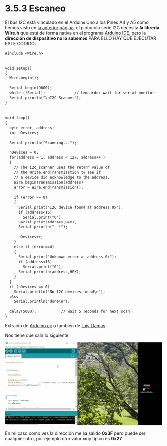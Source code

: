# 3.5.3 Escaneo

El bus I2C está vinculado en el Arduino Uno a los Pines A4 y A5 como hemos visto en [la anterior página](312-i2c.md), el protocolo serie I2C necesita **la librería Wire.h** que está de forma nativa en el programa [Arduino IDE](https://www.arduino.cc/en/Main/Software), pero la **dirección de dispositivo no lo sabemos** PARA ELLO HAY QUE EJECUTAR ESTE CÓDIGO:

```text
#include <Wire.h>


void setup()
{
  Wire.begin();

  Serial.begin(9600);
  while (!Serial);             // Leonardo: wait for serial monitor
  Serial.println("\nI2C Scanner");
}


void loop()
{
  byte error, address;
  int nDevices;

  Serial.println("Scanning...");

  nDevices = 0;
  for(address = 1; address < 127; address++ )
  {
    // The i2c_scanner uses the return value of
    // the Write.endTransmisstion to see if
    // a device did acknowledge to the address.
    Wire.beginTransmission(address);
    error = Wire.endTransmission();

    if (error == 0)
    {
      Serial.print("I2C device found at address 0x");
      if (address<16)
        Serial.print("0");
      Serial.print(address,HEX);
      Serial.println("  !");

      nDevices++;
    }
    else if (error==4)
    {
      Serial.print("Unknown error at address 0x");
      if (address<16)
        Serial.print("0");
      Serial.println(address,HEX);
    }    
  }
  if (nDevices == 0)
    Serial.println("No I2C devices found\n");
  else
    Serial.println("done\n");

  delay(5000);           // wait 5 seconds for next scan
}
```

Extraido de [Arduino.cc](https://playground.arduino.cc/Main/I2cScanner) o también de [Luis Llamas](https://www.luisllamas.es/arduino-i2c/)

Nos tiene que salir lo siguiente:

![](../../.gitbook/assets/escaneri2c.gif)

En mi caso como ves la dirección me ha salido **0x3F** pero puede ser cualquier otro, por ejemplo otro valor muy típico es **0x27**

